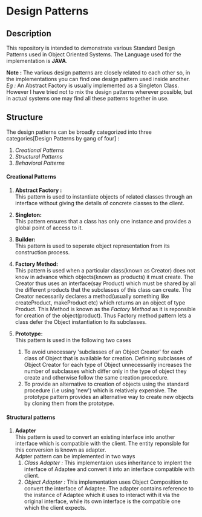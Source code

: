 # Design Patterns

## Description

This repository is intended to demonstrate various Standard Design Patterns used in Object Oriented Systems.
The Language used for the implementation is **JAVA**.

**Note :** The various design patterns are closely related to each other so, in the implementations you can find one design pattern used inside another.<br/>*Eg :* An Abstract Factory is usually implemented as a Singleton Class. However I have tried not to mix the design patterns wherever possible, but in actual systems one may find all these patterns together in use.
## Structure

The design patterns can be broadly categorized into three categories[Design Patterns by gang of four] :
1. *Creational Patterns*
2. *Structural Patterns*
3. *Behavioral Patterns*

#### Creational Patterns
1. **Abstract Factory :**
  <br/> This pattern is used to instantiate objects of related classes through an interface without giving the details of concrete classes to the client.

2. **Singleton:**
  <br/> This pattern ensures that a class has only one instance and provides a global point of access to it.

3. **Builder:**
  <br/> This pattern is used to seperate object representation from its construction process.

4. **Factory Method:**
  <br/> This pattern is used when a particular class(known as Creator) does not know in advance which objects(known as products) it must create. The Creator thus uses an interface(say Product) which must be shared by all the different products that the subclasses of this class can create. The Creator necessarily declares a method(usually something like createProduct, makeProduct etc) which returns an an object of type Product. This Method is known as the *Factory Method* as it is reponsible for creation of the object(product). Thus Factory method pattern lets a class defer the Object instantiation to its subclasses.

5. **Prototype:**
    <br/> This pattern is used in the following two cases<br/>
    1. To avoid unecessary 'subclasses of an Object Creator' for each class of Object that is available for creation. Defining subclasses of Object Creator for each type of Object unnecessarily increases the number of subclasses which differ only in the type of object they create and otherwise follow the same creation procedure.
    2. To provide an alternative to creation of objects using the standard procedure (i.e using 'new') which is relatively expensive. The prototype pattern provides an alternative way to create new objects by cloning them from the prototype.

#### Structural patterns
1. **Adapter**
    <br/> This pattern is used to convert an existing interface into another interface which is compatible with the client. The entity reponsible for this conversion is known as adapter.<br/>Adpter pattern can be implemented in two ways
    1. *Class Adapter :* This implementaion uses inheritance to implent the interface of Adaptee and convert it into an interface compatible with client.
    2. *Object Adapter :* This implementation uses Object Composition to convert the interface of Adaptee. The adapter contains reference to the instance of Adaptee which it uses to interact with it via the original interface, while its own interface is the compatible one which the client expects.
